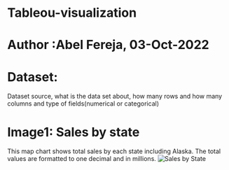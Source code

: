 # Tableou-visualization
# Author :Abel Fereja, 03-Oct-2022
# Dataset: 
Dataset source, what is the data set about, how many rows and how many columns and type of fields(numerical or categorical)
# Image1: Sales by state
This map chart shows total sales by each state including Alaska. The total values are formatted to one decimal and in millions.
![Sales by State](https://user-images.githubusercontent.com/114592689/193603214-5fd23d69-e6f4-4fdd-b41b-52918d545c03.png)
